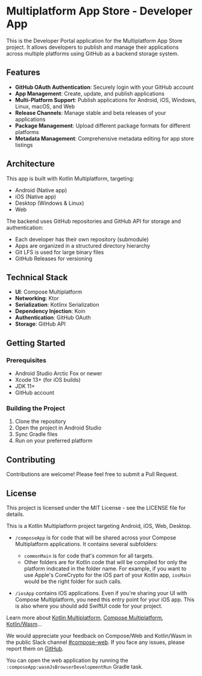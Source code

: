 # Multiplatform App Store - Developer App

This is the Developer Portal application for the Multiplatform App Store project. It allows developers to publish and manage their applications across multiple platforms using GitHub as a backend storage system.

## Features

- **GitHub OAuth Authentication**: Securely login with your GitHub account
- **App Management**: Create, update, and publish applications
- **Multi-Platform Support**: Publish applications for Android, iOS, Windows, Linux, macOS, and Web
- **Release Channels**: Manage stable and beta releases of your applications
- **Package Management**: Upload different package formats for different platforms
- **Metadata Management**: Comprehensive metadata editing for app store listings

## Architecture

This app is built with Kotlin Multiplatform, targeting:
- Android (Native app)
- iOS (Native app)
- Desktop (Windows & Linux)
- Web

The backend uses GitHub repositories and GitHub API for storage and authentication:
- Each developer has their own repository (submodule)
- Apps are organized in a structured directory hierarchy
- Git LFS is used for large binary files
- GitHub Releases for versioning

## Technical Stack

- **UI**: Compose Multiplatform
- **Networking**: Ktor
- **Serialization**: Kotlinx Serialization
- **Dependency Injection**: Koin
- **Authentication**: GitHub OAuth
- **Storage**: GitHub API

## Getting Started

### Prerequisites

- Android Studio Arctic Fox or newer
- Xcode 13+ (for iOS builds)
- JDK 11+
- GitHub account

### Building the Project

1. Clone the repository
2. Open the project in Android Studio
3. Sync Gradle files
4. Run on your preferred platform

## Contributing

Contributions are welcome! Please feel free to submit a Pull Request.

## License

This project is licensed under the MIT License - see the LICENSE file for details.

This is a Kotlin Multiplatform project targeting Android, iOS, Web, Desktop.

* `/composeApp` is for code that will be shared across your Compose Multiplatform applications.
  It contains several subfolders:
  - `commonMain` is for code that's common for all targets.
  - Other folders are for Kotlin code that will be compiled for only the platform indicated in the folder name.
    For example, if you want to use Apple's CoreCrypto for the iOS part of your Kotlin app,
    `iosMain` would be the right folder for such calls.

* `/iosApp` contains iOS applications. Even if you're sharing your UI with Compose Multiplatform, 
  you need this entry point for your iOS app. This is also where you should add SwiftUI code for your project.


Learn more about [Kotlin Multiplatform](https://www.jetbrains.com/help/kotlin-multiplatform-dev/get-started.html),
[Compose Multiplatform](https://github.com/JetBrains/compose-multiplatform/#compose-multiplatform),
[Kotlin/Wasm](https://kotl.in/wasm/)…

We would appreciate your feedback on Compose/Web and Kotlin/Wasm in the public Slack channel [#compose-web](https://slack-chats.kotlinlang.org/c/compose-web).
If you face any issues, please report them on [GitHub](https://github.com/JetBrains/compose-multiplatform/issues).

You can open the web application by running the `:composeApp:wasmJsBrowserDevelopmentRun` Gradle task.